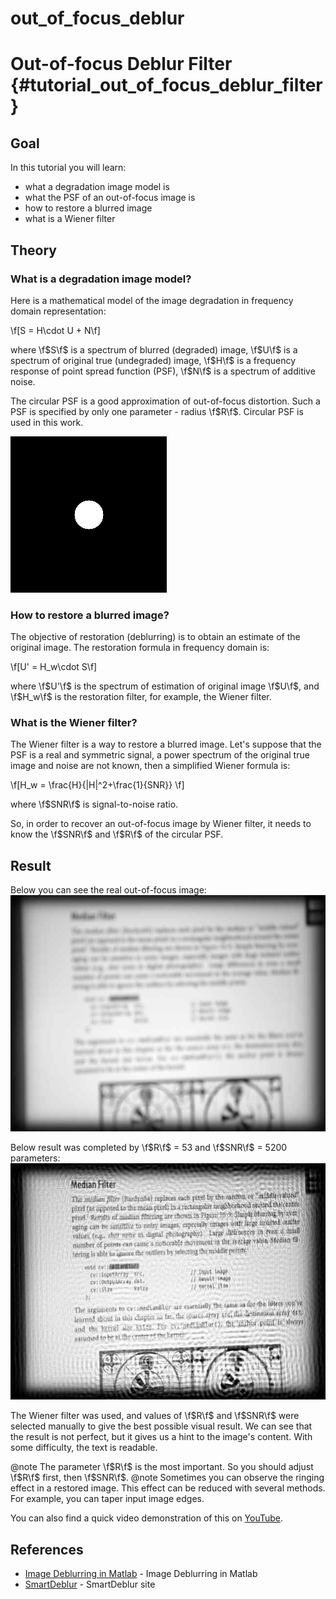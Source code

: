 # out_of_focus_deblur

Out-of-focus Deblur Filter {#tutorial_out_of_focus_deblur_filter}
==========================

Goal
----

In this tutorial you will learn:

-   what a degradation image model is
-   what the PSF of an out-of-focus image is
-   how to restore a blurred image
-   what is a Wiener filter

Theory
------

### What is a degradation image model?

Here is a mathematical model of the image degradation in frequency domain representation:

\f[S = H\cdot U + N\f]

where
\f$S\f$ is a spectrum of blurred (degraded) image,
\f$U\f$ is a spectrum of original true (undegraded) image,
\f$H\f$ is a frequency response of point spread function (PSF),
\f$N\f$ is a spectrum of additive noise.

The circular PSF is a good approximation of out-of-focus distortion. Such a PSF is specified by only one parameter - radius \f$R\f$. Circular PSF is used in this work.

![Circular point spread function](/www/images/psf.png)

### How to restore a blurred image?

The objective of restoration (deblurring) is to obtain an estimate of the original image. The restoration formula in frequency domain is:

\f[U' = H_w\cdot S\f]

where
\f$U'\f$ is the spectrum of estimation of original image \f$U\f$, and 
\f$H_w\f$ is the restoration filter, for example, the Wiener filter.

### What is the Wiener filter?

The Wiener filter is a way to restore a blurred image. Let's suppose that the PSF is a real and symmetric signal, a power spectrum of the original true image and noise are not known,
then a simplified Wiener formula is:

\f[H_w = \frac{H}{|H|^2+\frac{1}{SNR}} \f]

where
\f$SNR\f$ is signal-to-noise ratio.

So, in order to recover an out-of-focus image by Wiener filter, it needs to know the \f$SNR\f$ and \f$R\f$ of the circular PSF.

Result
------

Below you can see the real out-of-focus image:
![Out-of-focus image](/www/images/original.jpg)


Below result was completed by \f$R\f$ = 53 and \f$SNR\f$ = 5200 parameters:
![The restored (deblurred) image](/www/images/recovered.jpg)

The Wiener filter was used, and values of \f$R\f$ and \f$SNR\f$ were selected manually to give the best possible visual result.
We can see that the result is not perfect, but it gives us a hint to the image's content. With some difficulty, the text is readable.

@note The parameter \f$R\f$ is the most important. So you should adjust \f$R\f$ first, then \f$SNR\f$.
@note Sometimes you can observe the ringing effect in a restored image. This effect can be reduced with several methods. For example, you can taper input image edges.

You can also find a quick video demonstration of this on
[YouTube](https://youtu.be/0bEcE4B0XP4).

References
------
- [Image Deblurring in Matlab] - Image Deblurring in Matlab
- [SmartDeblur] - SmartDeblur site

<!-- invisible references list -->
[Digital Image Processing]: http://web.ipac.caltech.edu/staff/fmasci/home/astro_refs/Digital_Image_Processing_2ndEd.pdf
[Image Deblurring in Matlab]: https://www.mathworks.com/help/images/image-deblurring.html
[SmartDeblur]: http://yuzhikov.com/articles/BlurredImagesRestoration1.htm
